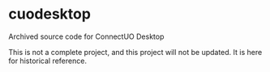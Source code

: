 # cuodesktop
Archived source code for ConnectUO Desktop

This is not a complete project, and this project will not be updated. It is here for historical reference.
